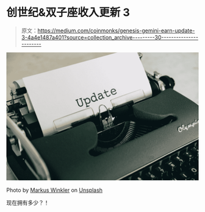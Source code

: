 # 创世纪&双子座收入更新 3

> 原文：<https://medium.com/coinmonks/genesis-gemini-earn-update-3-4a4e1487a401?source=collection_archive---------30----------------------->

![](img/28282559d6779154f5caa253a0146686.png)

Photo by [Markus Winkler](https://unsplash.com/@markuswinkler?utm_source=medium&utm_medium=referral) on [Unsplash](https://unsplash.com?utm_source=medium&utm_medium=referral)

现在拥有多少？！